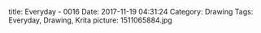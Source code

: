 title: Everyday - 0016
Date: 2017-11-19 04:31:24
Category: Drawing
Tags: Everyday, Drawing, Krita
picture: 1511065884.jpg
